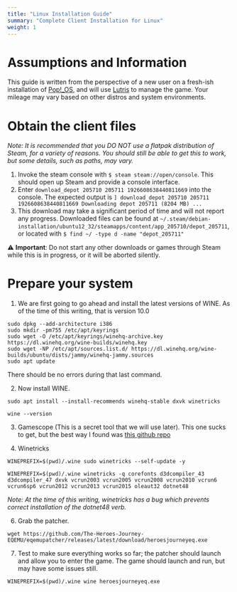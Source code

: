```yaml
---
title: "Linux Installation Guide"
summary: "Complete Client Installation for Linux"
weight: 1
---
```


# Assumptions and Information

This guide is written from the perspective of a new user on a fresh-ish installation of [Pop!_OS](https://pop.system76.com/), and will use [Lutris](https://www.lutris.net/) to manage the game. Your mileage may vary based on other distros and system environments.

# Obtain the client files

*Note: It is recommended that you DO NOT use a flatpak distribution of Steam, for a variety of reasons. You should still be able to get this to work, but some details, such as paths, may vary.*

1. Invoke the steam console with `$ steam steam://open/console`. This should open up Steam and provide a console interface.
2. Enter `download_depot 205710 205711 1926608638440811669` into the console. The expected output is ```] download_depot 205710 205711 1926608638440811669
Downloading depot 205711 (8204 MB) ... ```
3. This download may take a significant period of time and will not report any progress. Downloaded files can be found at `~/.steam/debian-installation/ubuntu12_32/steamapps/content/app_205710/depot_205711`, or located with `$ find ~/ -type d -name "depot_205711"`

⚠ **Important**: Do not start any other downloads or games through Steam while this is in progress, or it will be aborted silently.

# Prepare your system

1. We are first going to go ahead and install the latest versions of WINE. As of the time of this writing, that is version 10.0
```
sudo dpkg --add-architecture i386
sudo mkdir -pm755 /etc/apt/keyrings
sudo wget -O /etc/apt/keyrings/winehq-archive.key https://dl.winehq.org/wine-builds/winehq.key
sudo wget -NP /etc/apt/sources.list.d/ https://dl.winehq.org/wine-builds/ubuntu/dists/jammy/winehq-jammy.sources
sudo apt update
```

There should be no errors during that last command.

2. Now install WINE.
```
sudo apt install --install-recommends winehq-stable dxvk winetricks
```
```
wine --version
```

3. Gamescope (This is a secret tool that we will use later). This one sucks to get, but the best way I found was [this github repo](https://github.com/akdor1154/gamescope-pkg)

4. Winetricks

```
WINEPREFIX=$(pwd)/.wine sudo winetricks --self-update -y
```

```
WINEPREFIX=$(pwd)/.wine winetricks -q corefonts d3dcompiler_43 d3dcompiler_47 dxvk vcrun2003 vcrun2005 vcrun2008 vcrun2010 vcrun6 vcrun6sp6 vcrun2012 vcrun2013 vcrun2015 oleaut32 dotnet48
```

*Note: At the time of this writing, winetricks has a bug which prevents correct installation of the dotnet48 verb.*

6. Grab the patcher.
```
wget https://github.com/The-Heroes-Journey-EQEMU/eqemupatcher/releases/latest/download/heroesjourneyeq.exe
```

7. Test to make sure everything works so far; the patcher should launch and allow you to enter the game. The game should launch and run, but may have some issues still.

```
WINEPREFIX=$(pwd)/.wine wine heroesjourneyeq.exe
```
